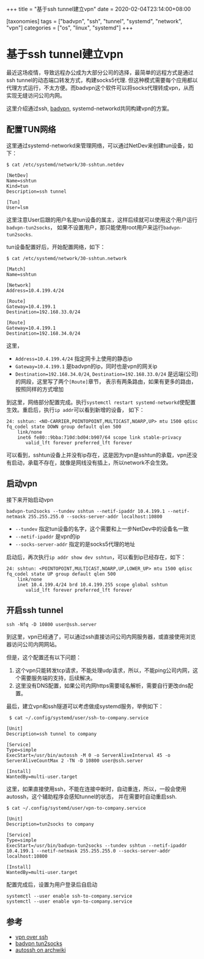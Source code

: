 
+++
title = "基于ssh tunnel建立vpn"
date = 2020-02-04T23:14:00+08:00

[taxonomies]
tags = ["badvpn", "ssh", "tunnel", "systemd", "network", "vpn"]
categories = ["os", "linux", "systemd"]
+++

# 基于ssh tunnel建立vpn

最近这场疫情，导致远程办公成为大部分公司的选择，最简单的远程方式是通过ssh tunnel的动态端口转发方式，构建socks5代理.
但这种模式需要每个应用都以代理方式运行，不太方便。而badvpn这个软件可以将socks代理转成vpn，从而实现无缝访问公司内网。

这里介绍通过ssh, [badvpn](), systemd-networkd共同构建vpn的方案。

## 配置TUN网络

这里通过systemd-networkd来管理网络，可以通过NetDev来创建tun设备，如下：

```
$ cat /etc/systemd/network/30-sshtun.netdev

[NetDev]
Name=sshtun
Kind=tun
Description=ssh tunnel

[Tun]
User=lsm
```

这里注意User后跟的用户名是tun设备的属主，这样后续就可以使用这个用户运行`badvpn-tun2socks`，
如果不设置用户，那只能使用root用户来运行`badvpn-tun2socks`.

tun设备配置好后，开始配置网络，如下：

```
$ cat /etc/systemd/network/30-sshtun.network

[Match]
Name=sshtun

[Network]
Address=10.4.199.4/24

[Route]
Gateway=10.4.199.1
Destination=192.168.33.0/24

[Route]
Gateway=10.4.199.1
Destination=192.168.34.0/24
```

这里，

* `Address=10.4.199.4/24` 指定网卡上使用的静态ip
* `Gateway=10.4.199.1` 是badvpn的ip，同时也是vpn的网关ip
* `Destination=192.168.34.0/24`, `Destination=192.168.33.0/24` 是远端(公司)的网段，这里写了两个`[Route]`章节，
表示有两条路由，如果有更多的路由，按照同样的方式增加

到这里，网络部分配置完成。执行`systemctl restart systemd-networkd`使配置生效。重启后，执行`ip addr`可以看到新增的设备，
如下：

```
24: sshtun: <NO-CARRIER,POINTOPOINT,MULTICAST,NOARP,UP> mtu 1500 qdisc fq_codel state DOWN group default qlen 500
    link/none
    inet6 fe80::9bba:710d:bd04:b907/64 scope link stable-privacy
       valid_lft forever preferred_lft forever
```

可以看到，sshtun设备上并没有ip存在，这是因为vpn是sshtun的承载，vpn还没有启动，承载不存在，就像是网线没有插上，所以network不会生效。

## 启动vpn

接下来开始启动vpn

```
badvpn-tun2socks --tundev sshtun --netif-ipaddr 10.4.199.1 --netif-netmask 255.255.255.0 --socks-server-addr localhost:10800
```

* `--tundev` 指定tun设备的名字，这个需要和上一步NetDev中的设备名一致
* `--netif-ipaddr` 是vpn的ip
* `--socks-server-addr` 指定的是socks5代理的地址

启动后，再次执行`ip addr show dev sshtun`，可以看到ip已经存在，如下：

```
24: sshtun: <POINTOPOINT,MULTICAST,NOARP,UP,LOWER_UP> mtu 1500 qdisc fq_codel state UP group default qlen 500
    link/none
    inet 10.4.199.4/24 brd 10.4.199.255 scope global sshtun
       valid_lft forever preferred_lft forever
```

## 开启ssh tunnel

```
ssh -Nfq -D 10800 user@ssh.server
```

到这里，vpn已经通了，可以通过ssh直接访问公司内网服务器，或直接使用浏览器访问公司内网网站。

但是，这个配置还有以下问题：

1. 这个vpn只能转发tcp请求，不能处理udp请求，所以，不能ping公司内网，这个需要服务端的支持，后续解决。
2. 这里没有DNS配置，如果公司内网https需要域名解析，需要自行更改dns配置。

最后，建立vpn和ssh隧道可以考虑做成systemd服务，举例如下：


```
 $ cat ~/.config/systemd/user/ssh-to-company.service

[Unit]
Description=ssh tunnel to company

[Service]
Type=simple
ExecStart=/usr/bin/autossh -M 0 -o ServerAliveInterval 45 -o ServerAliveCountMax 2 -TN -D 10800 user@ssh.server

[Install]
WantedBy=multi-user.target
```

这里，如果直接使用ssh，不能在连接中断时，自动重连，所以，一般会使用autossh，这个辅助程序会感知tunnel的状态，
并在需要时自动重启ssh.


```
$ cat ~/.config/systemd/user/vpn-to-company.service

[Unit]
Description=tun2socks to company

[Service]
Type=simple
ExecStart=/usr/bin/badvpn-tun2socks --tundev sshtun --netif-ipaddr 10.4.199.1 --netif-netmask 255.255.255.0 --socks-server-addr localhost:10800

[Install]
WantedBy=multi-user.target
```

配置完成后，设置为用户登录后自启动

```
systemctl --user enable ssh-to-company.service
systemctl --user enable vpn-to-company.service
```

## 参考

* [vpn over ssh](https://wiki.archlinux.org/index.php/VPN_over_SSH)
* [badvpn tun2socks](https://github.com/ambrop72/badvpn/wiki/Tun2socks)
* [autossh on archwiki](https://wiki.archlinux.org/index.php/OpenSSH#Autossh_-_automatically_restarts_SSH_sessions_and_tunnels)
